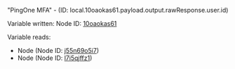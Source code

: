 "PingOne MFA" - (ID: local.10oaokas61.payload.output.rawResponse.user.id)

Variable written:
Node ID: [10oaokas61](../nodes/10oaokas61.md)

Variable reads:
* Node (Node ID: [j55n69o5i7](../nodes/j55n69o5i7.md))
* Node (Node ID: [l7i5qjffz1](../nodes/l7i5qjffz1.md))
